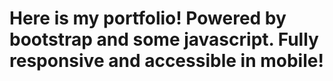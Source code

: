 # Here is my portfolio! Powered by bootstrap and some javascript. Fully responsive and accessible in mobile!
